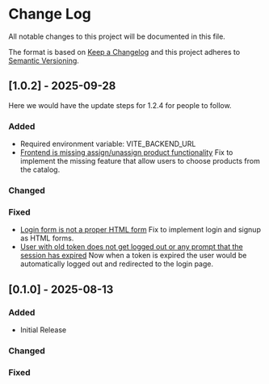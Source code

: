 
# Change Log
All notable changes to this project will be documented in this file.
 
The format is based on [Keep a Changelog](http://keepachangelog.com/)
and this project adheres to [Semantic Versioning](http://semver.org/).
 

## [1.0.2] - 2025-09-28
  
Here we would have the update steps for 1.2.4 for people to follow.
 
### Added
- Required environment variable: VITE_BACKEND_URL
- [Frontend is missing assign/unassign product functionality](https://github.com/alejovicu/nackademin_testautomatisering_kvalit24/issues/160)
  Fix to implement the missing feature that allow users to choose products from the catalog.
 
### Changed
 
### Fixed
- [Login form is not a proper HTML form](https://github.com/alejovicu/nackademin_testautomatisering_kvalit24/issues/135)
  Fix to implement login and signup as HTML forms.
- [User with old token does not get logged out or any prompt that the session has expired](https://github.com/alejovicu/nackademin_testautomatisering_kvalit24/issues/152)
  Now when a token is expired the user would be automatically logged out and redirected to the login page.


## [0.1.0] - 2025-08-13
 
### Added
- Initial Release
   
### Changed
 
### Fixed
 